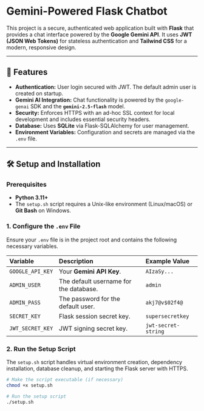 # Gemini-Powered Flask Chatbot

This project is a secure, authenticated web application built with **Flask** that provides a chat interface powered by the **Google Gemini API**. It uses **JWT (JSON Web Tokens)** for stateless authentication and **Tailwind CSS** for a modern, responsive design.

---

## 🚀 Features

* **Authentication:** User login secured with JWT. The default admin user is created on startup.
* **Gemini AI Integration:** Chat functionality is powered by the `google-genai` SDK and the **`gemini-2.5-flash`** model.
* **Security:** Enforces HTTPS with an ad-hoc SSL context for local development and includes essential security headers.
* **Database:** Uses **SQLite** via Flask-SQLAlchemy for user management.
* **Environment Variables:** Configuration and secrets are managed via the `.env` file.

---

## 🛠️ Setup and Installation

### Prerequisites

* **Python 3.11+**
* The `setup.sh` script requires a Unix-like environment (Linux/macOS) or **Git Bash** on Windows.

### 1. Configure the `.env` File

Ensure your `.env` file is in the project root and contains the following necessary variables.

| Variable | Description | Example Value |
| :--- | :--- | :--- |
| `GOOGLE_API_KEY` | Your **Gemini API Key**. | `AIzaSy...` |
| `ADMIN_USER` | The default username for the database. | `admin` |
| `ADMIN_PASS` | The password for the default user. | `akj7@v$02f4@` |
| `SECRET_KEY` | Flask session secret key. | `supersecretkey` |
| `JWT_SECRET_KEY` | JWT signing secret key. | `jwt-secret-string` |

### 2. Run the Setup Script

The `setup.sh` script handles virtual environment creation, dependency installation, database cleanup, and starting the Flask server with HTTPS.

```bash
# Make the script executable (if necessary)
chmod +x setup.sh

# Run the setup script
./setup.sh